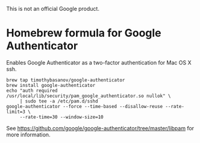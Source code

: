 This is not an official Google product.

# Homebrew formula for Google Authenticator

Enables Google Authenticator as a two-factor authentication
for Mac OS X ssh.

```shell
brew tap timothybasanov/google-authenticator
brew install google-authenticator
echo "auth required /usr/local/lib/security/pam_google_authenticator.so nullok" \
     | sudo tee -a /etc/pam.d/sshd
google-authenticator --force --time-based --disallow-reuse --rate-limit=3 \
     --rate-time=30 --window-size=10
```

See https://github.com/google/google-authenticator/tree/master/libpam
for more information.
